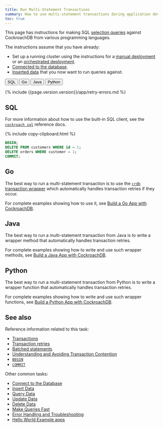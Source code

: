 ```yaml
---
title: Run Multi-Statement Transactions
summary: How to use multi-statement transactions during application development
toc: true
---
```


This page has instructions for making SQL [selection queries][selection] against CockroachDB from various programming languages.

The instructions assume that you have already:

- Set up a running cluster using the instructions for a [manual deployment][manual] or an [orchestrated deployment][orchestrated].
- [Connected to the database](connect-to-the-database.html).
- [Inserted data](insert-data.html) that you now want to run queries against.

<div class="filters filters-big clearfix">
  <button class="filter-button" data-scope="sql">SQL</button>
  <button class="filter-button" data-scope="go">Go</button>
  <button class="filter-button" data-scope="java">Java</button>
  <button class="filter-button" data-scope="python">Python</button>
</div>

{% include {{page.version.version}}/app/retry-errors.md %}

<section class="filter-content" markdown="1" data-scope="sql">

## SQL

For more information about how to use the built-in SQL client, see the [`cockroach sql`](cockroach-sql.html) reference docs.

{% include copy-clipboard.html %}
~~~ sql
BEGIN;
DELETE FROM customers WHERE id = 1;
DELETE orders WHERE customer = 1;
COMMIT;
~~~

</section>

<section class="filter-content" markdown="1" data-scope="go">

## Go

The best way to run a multi-statement transaction is to use the [`crdb` transaction wrapper](https://github.com/cockroachdb/cockroach-go/tree/master/crdb) which automatically handles transaction retries if they occur.

For complete examples showing how to use it, see [Build a Go App with CockroachDB](build-a-go-app-with-cockroachdb.html).

</section>

<section class="filter-content" markdown="1" data-scope="java">

## Java

The best way to run a multi-statement transaction from Java is to write a wrapper method that automatically handles transaction retries.

For complete examples showing how to write and use such wrapper methods, see [Build a Java App with CockroachDB](build-a-java-app-with-cockroachdb.html).

</section>

<section class="filter-content" markdown="1" data-scope="python">

## Python

The best way to run a multi-statement transaction from Python is to write a wrapper function that automatically handles transaction retries.

For complete examples showing how to write and use such wrapper functions, see [Build a Python App with CockroachDB](build-a-python-app-with-cockroachdb.html).

</section>

## See also

Reference information related to this task:

- [Transactions](transactions.html)
- [Transaction retries](transactions.html#client-side-intervention)
- [Batched statements](transactions.html#batched-statements)
- [Understanding and Avoiding Transaction Contention](performance-best-practices-overview.html#understanding-and-avoiding-transaction-contention)
- [`BEGIN`](begin-transaction.html)
- [`COMMIT`](commit-transaction.html)

Other common tasks:

- [Connect to the Database](connect-to-the-database.html)
- [Insert Data](insert-data.html)
- [Query Data](query-data.html)
- [Update Data](update-data.html)
- [Delete Data](delete-data.html)
- [Make Queries Fast][fast]
- [Error Handling and Troubleshooting](error-handling-and-troubleshooting.html)
- [Hello World Example apps](hello-world-example-apps.html)

<!-- Reference Links -->

[selection]: selection-queries.html
[manual]: manual-deployment.html
[orchestrated]: orchestration.html
[fast]: make-queries-fast.html
[paginate]: selection-queries.html#paginate-through-limited-results
[joins]: joins.html
